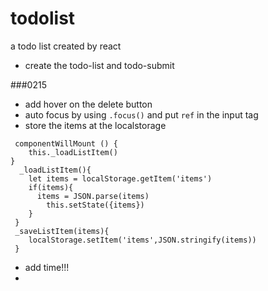 # todolist
a todo list created by react

* create the todo-list and todo-submit

###0215
* add hover on the delete button
* auto focus by using `.focus()` and put `ref` in the input tag
* store the items at the localstorage 
```
 componentWillMount () {
    this._loadListItem()
}
  _loadListItem(){
    let items = localStorage.getItem('items')
    if(items){
      items = JSON.parse(items)
        this.setState({items})
    }
 }
 _saveListItem(items){
    localStorage.setItem('items',JSON.stringify(items))
 }
 ```
* add time!!!
* 
